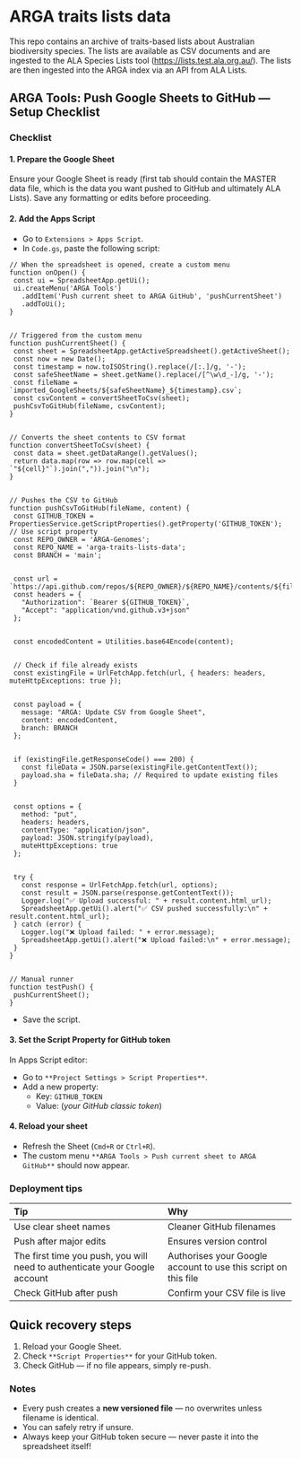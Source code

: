 # ARGA traits lists data
This repo contains an archive of traits-based lists about Australian biodiversity species.  The lists are available as CSV documents and are ingested to the ALA Species Lists tool (https://lists.test.ala.org.au/).  The lists are then ingested into the ARGA index via an API from ALA Lists.

## ARGA Tools: Push Google Sheets to GitHub — Setup Checklist
### Checklist
#### 1. Prepare the Google Sheet
Ensure your Google Sheet is ready (first tab should contain the MASTER data file, which is the data you want pushed to GitHub and ultimately ALA Lists).
Save any formatting or edits before proceeding.
#### 2. Add the **Apps Script**
- Go to ```Extensions > Apps Script```.
- In ```Code.gs```, paste the following script:
```
// When the spreadsheet is opened, create a custom menu
function onOpen() {
 const ui = SpreadsheetApp.getUi();
 ui.createMenu('ARGA Tools')
   .addItem('Push current sheet to ARGA GitHub', 'pushCurrentSheet')
   .addToUi();
}


// Triggered from the custom menu
function pushCurrentSheet() {
 const sheet = SpreadsheetApp.getActiveSpreadsheet().getActiveSheet();
 const now = new Date();
 const timestamp = now.toISOString().replace(/[:.]/g, '-');
 const safeSheetName = sheet.getName().replace(/[^\w\d_-]/g, '-');
 const fileName = `imported_GoogleSheets/${safeSheetName}_${timestamp}.csv`;
 const csvContent = convertSheetToCsv(sheet);
 pushCsvToGitHub(fileName, csvContent);
}


// Converts the sheet contents to CSV format
function convertSheetToCsv(sheet) {
 const data = sheet.getDataRange().getValues();
 return data.map(row => row.map(cell => `"${cell}"`).join(",")).join("\n");
}


// Pushes the CSV to GitHub
function pushCsvToGitHub(fileName, content) {
 const GITHUB_TOKEN = PropertiesService.getScriptProperties().getProperty('GITHUB_TOKEN'); // Use script property
 const REPO_OWNER = 'ARGA-Genomes';
 const REPO_NAME = 'arga-traits-lists-data';
 const BRANCH = 'main';


 const url = `https://api.github.com/repos/${REPO_OWNER}/${REPO_NAME}/contents/${fileName}`;
 const headers = {
   "Authorization": `Bearer ${GITHUB_TOKEN}`,
   "Accept": "application/vnd.github.v3+json"
 };


 const encodedContent = Utilities.base64Encode(content);


 // Check if file already exists
 const existingFile = UrlFetchApp.fetch(url, { headers: headers, muteHttpExceptions: true });


 const payload = {
   message: "ARGA: Update CSV from Google Sheet",
   content: encodedContent,
   branch: BRANCH
 };


 if (existingFile.getResponseCode() === 200) {
   const fileData = JSON.parse(existingFile.getContentText());
   payload.sha = fileData.sha; // Required to update existing files
 }


 const options = {
   method: "put",
   headers: headers,
   contentType: "application/json",
   payload: JSON.stringify(payload),
   muteHttpExceptions: true
 };


 try {
   const response = UrlFetchApp.fetch(url, options);
   const result = JSON.parse(response.getContentText());
   Logger.log("✅ Upload successful: " + result.content.html_url);
   SpreadsheetApp.getUi().alert("✅ CSV pushed successfully:\n" + result.content.html_url);
 } catch (error) {
   Logger.log("❌ Upload failed: " + error.message);
   SpreadsheetApp.getUi().alert("❌ Upload failed:\n" + error.message);
 }
}


// Manual runner
function testPush() {
 pushCurrentSheet();
}
```
- Save the script.
#### 3. Set the **Script Property** for GitHub token
In Apps Script editor:
- Go to ```**Project Settings > Script Properties**```.
- Add a new property:
  - Key: ```GITHUB_TOKEN```
  - Value: (_your GitHub classic token_)
#### 4. Reload your sheet
- Refresh the Sheet (```Cmd+R``` or ```Ctrl+R```).
- The custom menu ```**ARGA Tools > Push current sheet to ARGA GitHub**``` should now appear.
### Deployment tips
| **Tip** | **Why** |
| :---   | :--- |
| Use clear sheet names | Cleaner GitHub filenames |
| Push after major edits | Ensures version control |
| The first time you push, you will need to authenticate your Google account | Authorises your Google account to use this script on this file |
| Check GitHub after push | Confirm your CSV file is live |
## Quick recovery steps
1. Reload your Google Sheet.
2. Check ```**Script Properties**``` for your GitHub token.
3. Check GitHub — if no file appears, simply re-push.
### Notes
- Every push creates a **new versioned file** — no overwrites unless filename is identical.
- You can safely retry if unsure.
- Always keep your GitHub token secure — never paste it into the spreadsheet itself!

